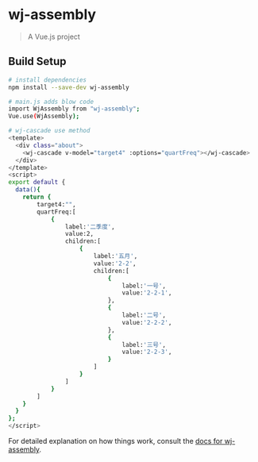 # wj-assembly

> A Vue.js project

## Build Setup

``` bash
# install dependencies
npm install --save-dev wj-assembly

# main.js adds blow code
import WjAssembly from "wj-assembly";
Vue.use(WjAssembly);

# wj-cascade use method
<template>
  <div class="about">
    <wj-cascade v-model="target4" :options="quartFreq"></wj-cascade>
  </div>
</template>
<script>
export default {
  data(){
  	return {
    	target4:"",
  		quartFreq:[
    		{
    			label:'二季度',
    			value:2,
    			children:[
					{
						label:'五月',
		    			value:'2-2',
		    			children:[
							{
								label:'一号',
				    			value:'2-2-1',
							},
							{
								label:'二号',
				    			value:'2-2-2',
							},
							{
								label:'三号',
				    			value:'2-2-3',
							}
		    			]
					}
    			]
    		}
    	]
  	}
  }
};
</script>
```

For detailed explanation on how things work, consult the [docs for wj-assembly](https://github.com/wujiang2016/wj-assembly).
